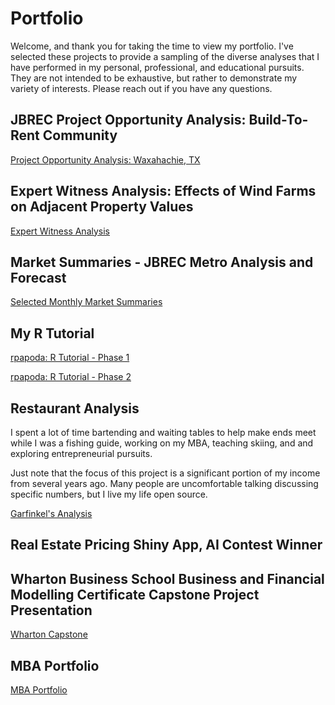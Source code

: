 # Portfolio
Welcome, and thank you for taking the time to view my portfolio. I've selected these projects to provide a sampling of the diverse analyses that I have performed in my personal, professional, and educational pursuits. They are not intended to be exhaustive, but rather to demonstrate my variety of interests. Please reach out if you have any questions.

## JBREC Project Opportunity Analysis: Build-To-Rent Community

[Project Opportunity Analysis: Waxahachie, TX](https://github.com/JayCreighton/Portfolio/blob/main/Projects/JBREC%20BTR%20-%20Waxahachie%2C%20TX%2002.01.23%20REDACTED.pdf)

## Expert Witness Analysis: Effects of Wind Farms on Adjacent Property Values

[Expert Witness Analysis](https://github.com/JayCreighton/Portfolio/blob/main/Projects/JBREC%20-%20Expert%20Witness%20Report%205.19.23.pdf)

## Market Summaries - JBREC Metro Analysis and Forecast

[Selected Monthly Market Summaries](https://github.com/JayCreighton/Portfolio/blob/main/Projects/Market%20Summaries.pdf)

## My R Tutorial 

[rpapoda: R Tutorial - Phase 1](https://github.com/JayCreighton/Portfolio/blob/main/Projects/rpapoda_Phase_1_Setting_The_Stage.pdf)

[rpapoda: R Tutorial - Phase 2](https://github.com/JayCreighton/Portfolio/blob/main/Projects/rpapoda_Phase_2_Exploratory_Data_Analysis.pdf)

## Restaurant Analysis
I spent a lot of time bartending and waiting tables to help make ends meet while I was a fishing guide, working on my MBA, teaching skiing, and and exploring entrepreneurial pursuits. 

Just note that the focus of this project is a significant portion of my income from several years ago. Many people are uncomfortable talking discussing specific numbers, but I live my life open source.

[Garfinkel's Analysis](https://github.com/JayCreighton/Portfolio/blob/main/Projects/garfs_analysis.pdf)

## Real Estate Pricing Shiny App, AI Contest Winner

## Wharton Business School Business and Financial Modelling Certificate Capstone Project Presentation

[Wharton Capstone](https://github.com/JayCreighton/Portfolio/blob/main/Projects/Creighton%20Wharton%20Capstone%20Presentation.pdf)

## MBA Portfolio

[MBA Portfolio](https://github.com/JayCreighton/Portfolio/blob/main/Projects/Creighton_J_FALL_2018.pdf)

